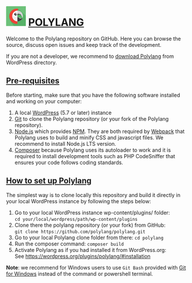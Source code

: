 # ![Polylang](.github/assets/polylang-logo.svg) [POLYLANG](https://wordpress.org/plugins/polylang/)

Welcome to the Polylang repository on GitHub. Here you can browse the source, discuss open issues and keep track of the development.

If you are not a developer, we recommend to [download Polylang](https://wordpress.org/plugins/polylang/) from WordPress directory.

## [Pre-requisites](#pre-requisites)

Before starting, make sure that you have the following software installed and working on your computer:

1. A local [WordPress](https://wordpress.org/support/article/how-to-install-wordpress/) (5.7 or later) instance
2. [Git](https://git-scm.com/book/en/v2/Getting-Started-Installing-Git) to clone the Polylang repository (or your fork of the Polylang repository).
3. [Node.js](https://nodejs.org/en/download/) which provides [NPM](https://docs.npmjs.com/). They are both required by [Webpack](https://webpack.js.org/guides/getting-started/) that Polylang uses to build and minify CSS and javascript files. We recommend to install Node.js LTS version.
4. [Composer](https://getcomposer.org/doc/00-intro.md) because Polylang uses its autoloader to work and it is required to install development tools such as PHP CodeSniffer that ensures your code follows coding standards.

## [How to set up Polylang](#how-to-setup-polylang)

The simplest way is to clone locally this repository and build it directly in your local WordPress instance by following the steps below:

1. Go to your local WordPress instance wp-content/plugins/ folder:<br/>
`cd your/local/wordpress/path/wp-content/plugins`
2. Clone there the polylang repository (or your fork) from GitHub:<br/>
`git clone https://github.com/polylang/polylang.git`
3. Go to your local Polylang clone folder from there: `cd polylang`
4. Run the composer command: `composer build`
5. Activate Polylang as if you had installed it from WordPress.org:<br/>
See <https://wordpress.org/plugins/polylang/#installation>

**Note**: we recommend for Windows users to use `Git Bash` provided with [Git for Windows](https://git-scm.com/download/win) instead of the command or powershell terminal.
